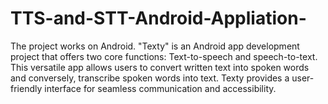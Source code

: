 # TTS-and-STT-Android-Appliation-
The project works on Android. "Texty" is an Android app development project that offers two core functions: 
Text-to-speech and speech-to-text.
This versatile app allows users to convert written text into spoken words and conversely, transcribe spoken words into text. 
Texty provides a user-friendly interface for seamless communication and accessibility.
